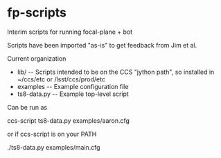 # fp-scripts
Interim scripts for running focal-plane + bot

Scripts have been imported "as-is" to get feedback from Jim et al.

Current organization

* lib/         -- Scripts intended to be on the CCS "jython path", so installed in ~/ccs/etc or /lsst/ccs/prod/etc
* examples     -- Example configuration file
* ts8-data.py  -- Example top-level script

Can be run as

ccs-script ts8-data.py examples/aaron.cfg    

or if ccs-script is on your PATH

./ts8-data.py examples/main.cfg
